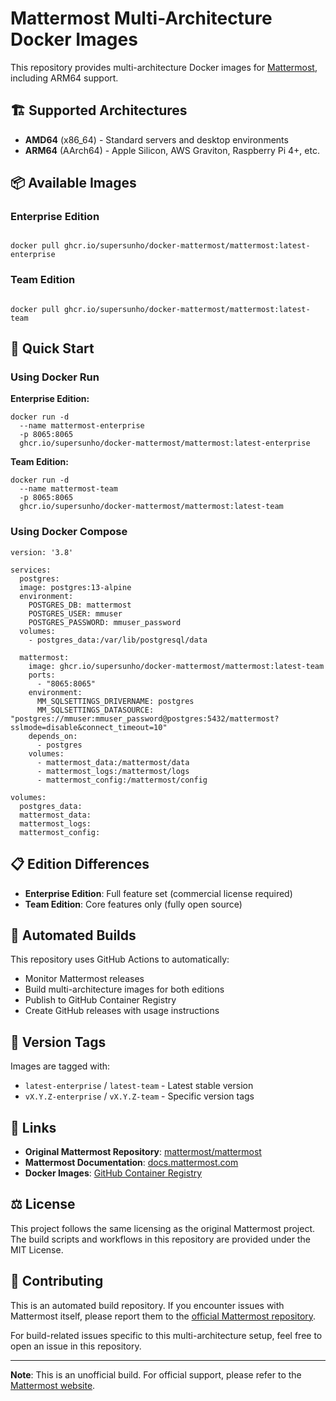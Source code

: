 # Mattermost Multi-Architecture Docker Images

This repository provides multi-architecture Docker images for [Mattermost](https://github.com/mattermost/mattermost), including ARM64 support.

## 🏗️ Supported Architectures

- **AMD64** (x86_64) - Standard servers and desktop environments
- **ARM64** (AArch64) - Apple Silicon, AWS Graviton, Raspberry Pi 4+, etc.

## 📦 Available Images

### Enterprise Edition
```

docker pull ghcr.io/supersunho/docker-mattermost/mattermost:latest-enterprise

```
### Team Edition
```

docker pull ghcr.io/supersunho/docker-mattermost/mattermost:latest-team

```

## 🚀 Quick Start

### Using Docker Run

**Enterprise Edition:**
```
docker run -d
  --name mattermost-enterprise
  -p 8065:8065
  ghcr.io/supersunho/docker-mattermost/mattermost:latest-enterprise
```

**Team Edition:**
```
docker run -d
  --name mattermost-team
  -p 8065:8065
  ghcr.io/supersunho/docker-mattermost/mattermost:latest-team
```

### Using Docker Compose
```
version: '3.8'

services:
  postgres:
  image: postgres:13-alpine
  environment:
    POSTGRES_DB: mattermost
    POSTGRES_USER: mmuser
    POSTGRES_PASSWORD: mmuser_password
  volumes:
    - postgres_data:/var/lib/postgresql/data

  mattermost:
    image: ghcr.io/supersunho/docker-mattermost/mattermost:latest-team
    ports:
      - "8065:8065"
    environment:
      MM_SQLSETTINGS_DRIVERNAME: postgres
      MM_SQLSETTINGS_DATASOURCE: "postgres://mmuser:mmuser_password@postgres:5432/mattermost?sslmode=disable&connect_timeout=10"
    depends_on:
      - postgres
    volumes:
      - mattermost_data:/mattermost/data
      - mattermost_logs:/mattermost/logs
      - mattermost_config:/mattermost/config

volumes:
  postgres_data:
  mattermost_data:
  mattermost_logs:
  mattermost_config:
```

## 📋 Edition Differences

- **Enterprise Edition**: Full feature set (commercial license required)
- **Team Edition**: Core features only (fully open source)

## 🔄 Automated Builds

This repository uses GitHub Actions to automatically:
- Monitor Mattermost releases
- Build multi-architecture images for both editions
- Publish to GitHub Container Registry
- Create GitHub releases with usage instructions

## 📝 Version Tags

Images are tagged with:
- `latest-enterprise` / `latest-team` - Latest stable version
- `vX.Y.Z-enterprise` / `vX.Y.Z-team` - Specific version tags

## 🔗 Links

- **Original Mattermost Repository**: [mattermost/mattermost](https://github.com/mattermost/mattermost)
- **Mattermost Documentation**: [docs.mattermost.com](https://docs.mattermost.com/)
- **Docker Images**: [GitHub Container Registry](https://github.com/supersunho/docker-mattermost/pkgs/container/mattermost)

## ⚖️ License

This project follows the same licensing as the original Mattermost project. The build scripts and workflows in this repository are provided under the MIT License.

## 🤝 Contributing

This is an automated build repository. If you encounter issues with Mattermost itself, please report them to the [official Mattermost repository](https://github.com/mattermost/mattermost/issues).

For build-related issues specific to this multi-architecture setup, feel free to open an issue in this repository.

---

**Note**: This is an unofficial build. For official support, please refer to the [Mattermost website](https://mattermost.com/).








